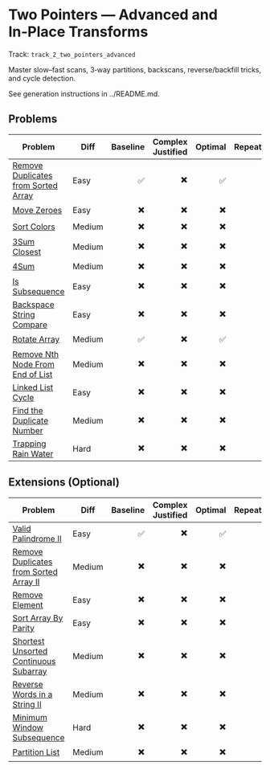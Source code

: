# Two Pointers — Advanced and In‑Place Transforms

Track: `track_2_two_pointers_advanced`

Master slow–fast scans, 3‑way partitions, backscans, reverse/backfill tricks, and cycle detection.

See generation instructions in ../README.md.

## Problems

| Problem                                                                                               | Diff   | Baseline | Complex Justified | Optimal | Repeats | Min Time | Conf | Clarified | Communicated | Stated | Edge Tests | Clean Impl | Mistakes |
| ----------------------------------------------------------------------------------------------------- | ------ | -------: | ----------------: | ------: | ------: | -------: | ---: | --------: | -----------: | -----: | ---------: | ---------: | -------- |
| [Remove Duplicates from Sorted Array](../problems/0026-remove-duplicates-from-sorted-array/readme.md) | Easy   |       ✅ |                ✖️ |      ✅ |         |        0 |    1 |        ✖️ |           ✖️ |     ✖️ |         ✖️ |         ✖️ |          |
| [Move Zeroes](../problems/0283-move-zeroes/readme.md)                                                 | Easy   |       ✖️ |                ✖️ |      ✖️ |         |        0 |    1 |        ✖️ |           ✖️ |     ✖️ |         ✖️ |         ✖️ |          |
| [Sort Colors](../problems/0075-sort-colors/readme.md)                                                 | Medium |       ✖️ |                ✖️ |      ✖️ |         |        0 |    1 |        ✖️ |           ✖️ |     ✖️ |         ✖️ |         ✖️ |          |
| [3Sum Closest](../problems/0016-3sum-closest/readme.md)                                               | Medium |       ✖️ |                ✖️ |      ✖️ |         |        0 |    1 |        ✖️ |           ✖️ |     ✖️ |         ✖️ |         ✖️ |          |
| [4Sum](../problems/0018-4sum/readme.md)                                                               | Medium |       ✖️ |                ✖️ |      ✖️ |         |        0 |    1 |        ✖️ |           ✖️ |     ✖️ |         ✖️ |         ✖️ |          |
| [Is Subsequence](../problems/0392-is-subsequence/readme.md)                                           | Easy   |       ✖️ |                ✖️ |      ✖️ |         |        0 |    1 |        ✖️ |           ✖️ |     ✖️ |         ✖️ |         ✖️ |          |
| [Backspace String Compare](../problems/0844-backspace-string-compare/readme.md)                       | Easy   |       ✖️ |                ✖️ |      ✖️ |         |        0 |    1 |        ✖️ |           ✖️ |     ✖️ |         ✖️ |         ✖️ |          |
| [Rotate Array](../problems/0189-rotate-array/readme.md)                                               | Medium |       ✅ |                ✖️ |      ✅ |         |        0 |    1 |        ✖️ |           ✖️ |     ✖️ |         ✖️ |         ✖️ |          |
| [Remove Nth Node From End of List](../problems/0019-remove-nth-node-from-end-of-list/readme.md)       | Medium |       ✖️ |                ✖️ |      ✖️ |         |        0 |    1 |        ✖️ |           ✖️ |     ✖️ |         ✖️ |         ✖️ |          |
| [Linked List Cycle](../problems/0141-linked-list-cycle/readme.md)                                     | Easy   |       ✖️ |                ✖️ |      ✖️ |         |        0 |    1 |        ✖️ |           ✖️ |     ✖️ |         ✖️ |         ✖️ |          |
| [Find the Duplicate Number](../problems/0287-find-the-duplicate-number/readme.md)                     | Medium |       ✖️ |                ✖️ |      ✖️ |         |        0 |    1 |        ✖️ |           ✖️ |     ✖️ |         ✖️ |         ✖️ |          |
| [Trapping Rain Water](../problems/0042-trapping-rain-water/readme.md)                                 | Hard   |       ✖️ |                ✖️ |      ✖️ |         |        0 |    1 |        ✖️ |           ✖️ |     ✖️ |         ✖️ |         ✖️ |          |

## Extensions (Optional)

| Problem                                                                                                     | Diff   | Baseline | Complex Justified | Optimal | Repeats | Min Time | Conf | Clarified | Communicated | Stated | Edge Tests | Clean Impl | Mistakes |
| ----------------------------------------------------------------------------------------------------------- | ------ | -------: | ----------------: | ------: | ------: | -------: | ---: | --------: | -----------: | -----: | ---------: | ---------: | -------- |
| [Valid Palindrome II](../problems/0680-valid-palindrome-ii/readme.md)                                       | Easy   |       ✅ |                ✖️ |      ✅ |         |        0 |    2 |        ✖️ |           ✖️ |     ✖️ |         ✖️ |         ✅ |          |
| [Remove Duplicates from Sorted Array II](../problems/0080-remove-duplicates-from-sorted-array-ii/readme.md) | Medium |       ✖️ |                ✖️ |      ✖️ |         |        0 |    1 |        ✖️ |           ✖️ |     ✖️ |         ✖️ |         ✖️ |          |
| [Remove Element](../problems/0027-remove-element/readme.md)                                                 | Easy   |       ✖️ |                ✖️ |      ✖️ |         |        0 |    1 |        ✖️ |           ✖️ |     ✖️ |         ✖️ |         ✖️ |          |
| [Sort Array By Parity](../problems/0905-sort-array-by-parity/readme.md)                                     | Easy   |       ✖️ |                ✖️ |      ✖️ |         |        0 |    1 |        ✖️ |           ✖️ |     ✖️ |         ✖️ |         ✖️ |          |
| [Shortest Unsorted Continuous Subarray](../problems/0581-shortest-unsorted-continuous-subarray/readme.md)   | Medium |       ✖️ |                ✖️ |      ✖️ |         |        0 |    1 |        ✖️ |           ✖️ |     ✖️ |         ✖️ |         ✖️ |          |
| [Reverse Words in a String II](../problems/0186-reverse-words-in-a-string-ii/readme.md)                     | Medium |       ✖️ |                ✖️ |      ✖️ |         |        0 |    1 |        ✖️ |           ✖️ |     ✖️ |         ✖️ |         ✖️ |          |
| [Minimum Window Subsequence](../problems/0727-minimum-window-subsequence/readme.md)                         | Hard   |       ✖️ |                ✖️ |      ✖️ |         |        0 |    1 |        ✖️ |           ✖️ |     ✖️ |         ✖️ |         ✖️ |          |
| [Partition List](../problems/0086-partition-list/readme.md)                                                 | Medium |       ✖️ |                ✖️ |      ✖️ |         |        0 |    1 |        ✖️ |           ✖️ |     ✖️ |         ✖️ |         ✖️ |          |
